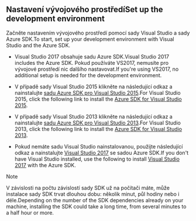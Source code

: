 ## <span data-ttu-id="2cd77-101"><a name="setupdevenv"></a>Nastavení vývojového prostředí</span><span class="sxs-lookup"><span data-stu-id="2cd77-101"><a name="setupdevenv"></a>Set up the development environment</span></span>
<span data-ttu-id="2cd77-102">Začněte nastavením vývojového prostředí pomocí sady Visual Studio a sady Azure SDK.</span><span class="sxs-lookup"><span data-stu-id="2cd77-102">To start, set up your development environment with Visual Studio and the Azure SDK.</span></span>

* <span data-ttu-id="2cd77-103">Visual Studio 2017 obsahuje sadu Azure SDK.</span><span class="sxs-lookup"><span data-stu-id="2cd77-103">Visual Studio 2017 includes the Azure SDK.</span></span> <span data-ttu-id="2cd77-104">Pokud používáte VS2017, nemusíte pro vývojové prostředí nic dalšího nastavovat.</span><span class="sxs-lookup"><span data-stu-id="2cd77-104">If you're using VS2017, no additional setup is needed for the development environment.</span></span>
* <span data-ttu-id="2cd77-105">V případě sady Visual Studio 2015 klikněte na následující odkaz a nainstalujte [sadu Azure SDK pro Visual Studio 2015](http://go.microsoft.com/fwlink/?linkid=518003).</span><span class="sxs-lookup"><span data-stu-id="2cd77-105">For Visual Studio 2015, click the following link to install the [Azure SDK for Visual Studio 2015](http://go.microsoft.com/fwlink/?linkid=518003).</span></span>
* <span data-ttu-id="2cd77-106">V případě sady Visual Studio 2013 klikněte na následující odkaz a nainstalujte [sadu Azure SDK pro Visual Studio 2013](http://go.microsoft.com/fwlink/?LinkID=324322).</span><span class="sxs-lookup"><span data-stu-id="2cd77-106">For Visual Studio 2013, click the following link to install the [Azure SDK for Visual Studio 2013](http://go.microsoft.com/fwlink/?LinkID=324322).</span></span>

* <span data-ttu-id="2cd77-107">Pokud nemáte sadu Visual Studio nainstalovanou, použijte následující odkaz a nainstalujte [Visual Studio 2017](https://www.visualstudio.com/) se sadou Azure SDK.</span><span class="sxs-lookup"><span data-stu-id="2cd77-107">If you don't have Visual Studio installed, use the following to install [Visual Studio 2017](https://www.visualstudio.com/) with the Azure SDK.</span></span>

> [!NOTE]
> <span data-ttu-id="2cd77-108">V závislosti na počtu závislostí sady SDK už na počítači máte, může instalace sady SDK trvat dlouhou dobu: několik minut, půl hodiny nebo i déle.</span><span class="sxs-lookup"><span data-stu-id="2cd77-108">Depending on the number of the SDK dependencies already on your machine, installing the SDK could take a long time, from several minutes to a half hour or more.</span></span>
>
>
